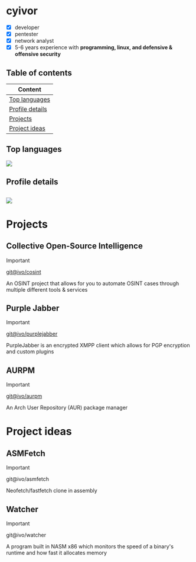 # cyivor
- [x] developer
- [x] pentester
- [x] network analyst
- [x] 5-6 years experience with **programming, linux, and defensive & offensive security**

## Table of contents
| Content      |
| ------------- |
| [Top languages](#Top-languages)  |
| [Profile details](#Profile-details)  |
| [Projects](#Projects)  |
| [Project ideas](#Project-ideas)  |

## Top languages
![](https://github-readme-stats.vercel.app/api/top-langs/?username=cyivor&layout=compact&theme=dracula&hide_border=true)

## Profile details
![](http://github-profile-summary-cards.vercel.app/api/cards/profile-details?username=cyivor&theme=dracula)
---

# Projects

## Collective Open-Source Intelligence
> [!IMPORTANT]
> [git@ivo/cosint](https://github.com/cyivor/COSINT)
> 
> An OSINT project that allows for you to automate OSINT cases through multiple different tools & services

## Purple Jabber 
> [!IMPORTANT]
> [git@ivo/purplejabber](https://github.com/cyivor/purplejabber)
> 
> PurpleJabber is an encrypted XMPP client which allows for PGP encryption and custom plugins 

## AURPM
> [!IMPORTANT]
> [git@ivo/aurpm](https://github.com/cyivor/aurpm)
> 
> An Arch User Repository (AUR) package manager

# Project ideas
## ASMFetch
> [!IMPORTANT]
> git@ivo/asmfetch
> 
> Neofetch/fastfetch clone in assembly

## Watcher
> [!IMPORTANT]
> git@ivo/watcher
> 
> A program built in NASM x86 which monitors the speed of a binary's runtime and how fast it allocates memory
